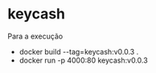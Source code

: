 # keycash

Para a execução
  - docker build --tag=keycash:v0.0.3 .
  - docker run -p 4000:80 keycash:v0.0.3
